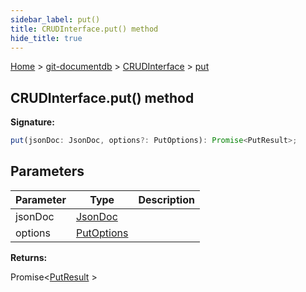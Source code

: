 ```yaml
---
sidebar_label: put()
title: CRUDInterface.put() method
hide_title: true
---
```


[Home](./index.md) &gt; [git-documentdb](./git-documentdb.md) &gt; [CRUDInterface](./git-documentdb.crudinterface.md) &gt; [put](./git-documentdb.crudinterface.put.md)

## CRUDInterface.put() method

<b>Signature:</b>

```typescript
put(jsonDoc: JsonDoc, options?: PutOptions): Promise<PutResult>;
```

## Parameters

|  Parameter | Type | Description |
|  --- | --- | --- |
|  jsonDoc | [JsonDoc](./git-documentdb.jsondoc.md) |  |
|  options | [PutOptions](./git-documentdb.putoptions.md) |  |

<b>Returns:</b>

Promise&lt;[PutResult](./git-documentdb.putresult.md) &gt;

